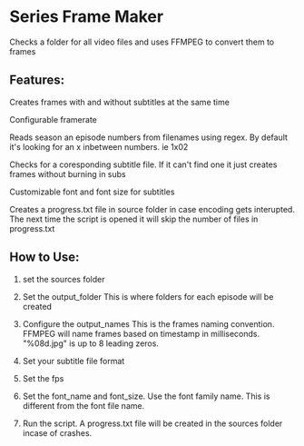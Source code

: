 # Series Frame Maker
Checks a folder for all video files and uses FFMPEG to convert them to frames

## Features:
Creates frames with and without subtitles at the same time

Configurable framerate

Reads season an episode numbers from filenames using regex. By default it's looking for an x inbetween numbers. ie 1x02

Checks for a coresponding subtitle file. If it can't find one it just creates frames without burning in subs

Customizable font and font size for subtitles

Creates a progress.txt file in source folder in case encoding gets interupted. The next time the script is opened it will skip the number of files in progress.txt

## How to Use:

1. set the sources folder

2. Set the output_folder
This is where folders for each episode will be created

3. Configure the output_names
This is the frames naming convention. FFMPEG will name frames based on timestamp in milliseconds. "%08d.jpg" is up to 8 leading zeros.

4. Set your subtitle file format

5. Set the fps

6. Set the font_name and font_size. Use the font family name. This is different from the font file name.

7. Run the script. A progress.txt file will be created in the sources folder incase of crashes.
